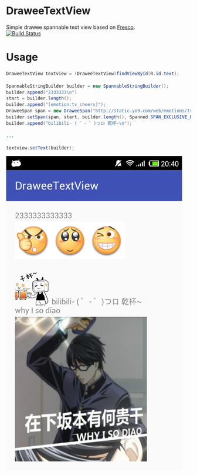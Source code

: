 # DraweeTextView
Simple drawee spannable text view based on [Fresco][1].  
[![Build Status](https://travis-ci.org/Bilibili/drawee-text-view.svg?branch=master)](https://travis-ci.org/Bilibili/drawee-text-view)
# Usage
```java
DraweeTextView textview = (DraweeTextView)findViewById(R.id.text);

SpannableStringBuilder builder = new SpannableStringBuilder();
builder.append("2333333\n")
start = builder.length();
builder.append("[emotion:tv_cheers]");
DraweeSpan span = new DraweeSpan("http://static.yo9.com/web/emotions/tv_cheers.png");
builder.setSpan(span, start, builder.length(), Spanned.SPAN_EXCLUSIVE_EXCLUSIVE);
builder.append("bilibili- ( ゜- ゜)つロ 乾杯~\n");

...

textview.setText(builder);
```
![demo](art/screenshot.png)


[1]: https://github.com/facebook/fresco
